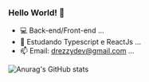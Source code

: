 ### Hello World! 🌙

- 💻 Back-end/Front-end ...
- 📘 Estudando Typescript e ReactJs ...
- 📫 Email: drezzydev@gmail.com ...

![Anurag's GitHub stats](https://github-readme-stats.vercel.app/api?username=drezzyts&show_icons=true&theme=tokyonight)
